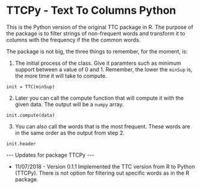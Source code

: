 # TTCPy - Text To Columns Python

This is the Python version of the original TTC package in R. The purpose of the package is to filter strings of non-frequent words and transform it to columns with the frequency if the the common words.

The package is not big, the three things to remember, for the moment, is:

1. The initial process of the class. Give it paramters such as minimum support between a value of 0 and 1. Remember, the lower the `minSup` is, the more time it will take to compute.

```
init = TTC(minSup)
```

2. Later you can call the compute function that will compute it with the given data. The output will be a `numpy` array.

```
init.compute(data)
```

3. You can also call the words that is the most frequent. These words are in the same order as the output from step 2.

```
init.header
```

--- Updates for package TTCPy ---

- 11/07/2018 - Version 0.1.1
Implemented the TTC version from R to Python (TTCPy). There is not option for filtering out specific words as in the R package.
